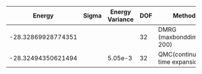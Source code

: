 |       Energy          |  Sigma          | Energy Variance  | DOF |Method                                                          | Data repository                |
| ----------------------| --------------- | -----------------| ------- |------------------------------------------------------------|------------------------------- |
| -28.32869928774351 |                 |                  |   32     | DMRG (maxbonddim = 200)                                   |  |
| -28.32494350621494 |         |    5.05e-3    |   32     |  QMC(continuous-time expansion) | |s
